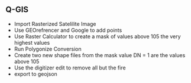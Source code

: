 ## Q-GIS

* Import Rasterized Satelilite Image
* Use GEOrefrencer and Google to add points
* Use Raster Calculator to create a mask of values above 105 the very highest values
* Run Polygonize Conversion
* Create two new shape files from the mask value DN = 1 are the values above 105
* Use the digitizer edit to remove all but the fire
* export to geojson